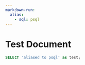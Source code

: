 ```yaml
---
markdown-run:
  alias:
    - sql: psql
---
```


# Test Document

```sql
SELECT 'aliased to psql' as test;
```

